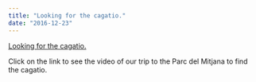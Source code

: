 ```yaml
---
title: "Looking for the cagatio."
date: "2016-12-23"
---
```


[Looking for the cagatio.](https://youtu.be/SFdnnc0hagY)

Click on the link to see the video of our trip to the Parc del Mitjana to find the cagatio.
